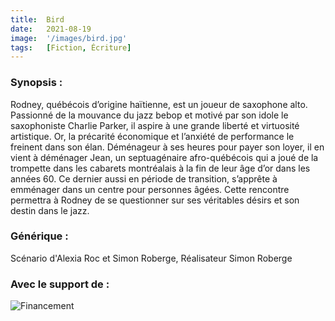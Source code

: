 ```yaml
---
title:  Bird
date:   2021-08-19
image:  '/images/bird.jpg'
tags:   [Fiction, Écriture]
---
```

### Synopsis :

Rodney, québécois d’origine haïtienne, est un joueur de saxophone alto. Passionné de la mouvance du jazz bebop et motivé par son idole le saxophoniste Charlie Parker, il aspire à une grande liberté et virtuosité artistique. Or, la précarité économique et l’anxiété de performance le freinent dans son élan. Déménageur à ses heures pour payer son loyer, il en vient à déménager Jean, un septuagénaire afro-québécois qui a joué de la trompette dans les cabarets montréalais à la fin de leur âge d’or dans les années 60. Ce dernier aussi en période de transition, s’apprête à emménager dans un centre pour personnes âgées. Cette rencontre permettra à Rodney de se questionner sur ses véritables désirs et son destin dans le jazz.

### Générique :

Scénario d'Alexia Roc et Simon Roberge, Réalisateur Simon Roberge

### Avec le support de :

![Financement](/images/Calq_renverse_mini.png)
